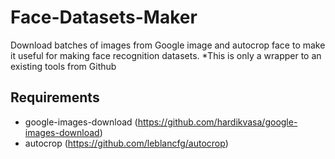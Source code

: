 # Face-Datasets-Maker
Download batches of images from Google image and autocrop face to make it useful for making face recognition datasets.
*This is only a wrapper to an existing tools from Github

## Requirements
- google-images-download (https://github.com/hardikvasa/google-images-download)
- autocrop (https://github.com/leblancfg/autocrop)
